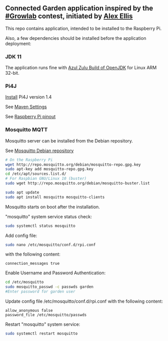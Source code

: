 ## Connected Garden application inspired by the [#Growlab](https://github.com/alexellis/growlab) contest, initiated by [Alex Ellis](https://twitter.com/alexellisuk)

This repo contains application, intended to be installed to the Raspberry Pi.

Also, a few dependencies should be installed before the application deployment:

### JDK 11  
The application runs fine with [Azul Zulu Build of OpenJDK](https://www.azul.com/downloads/?version=java-11-lts&os=linux&architecture=arm-32-bit-hf&package=jdk) for Linux ARM 32-bit.

### Pi4J

[Install](https://pi4j.com/1.4/install.html) Pi4J version 1.4

See [Maven Settings](https://pi4j.com/architecture/about-the-code/maven-settings/)

See [Raspberry Pi pinout](https://pi4j.com/getting-started/understanding-the-pins/)

### Mosquitto MQTT

Mosquitto server can be installed from the Debian repository.

See [Mosquitto Debian repository](https://mosquitto.org/blog/2013/01/mosquitto-debian-repository/)
```bash 
# On the Raspberry Pi
wget http://repo.mosquitto.org/debian/mosquitto-repo.gpg.key
sudo apt-key add mosquitto-repo.gpg.key
cd /etc/apt/sources.list.d/
# For Raspbian GNU/Linux 10 (buster)
sudo wget http://repo.mosquitto.org/debian/mosquitto-buster.list

sudo apt update
sudo apt install mosquitto mosquitto-clients
```
Mosquitto starts on boot after the installation.

"mosquitto" system service status check:
```bash
sudo systemctl status mosquitto
```
Add config file:
```bash
sudo nano /etc/mosquitto/conf.d/rpi.conf
```
with the following content:
```text
connection_messages true
```
Enable Username and Password Authentication:
```bash
cd /etc/mosquitto
sudo mosquitto_passwd -c passwds garden
#Enter password for garden user
```
Update config file /etc/mosquitto/conf.d/rpi.conf
with the following content:
```text
allow_anonymous false
password_file /etc/mosquitto/passwds
```
Restart "mosquitto" system service:
```bash
sudo systemctl restart mosquitto
```